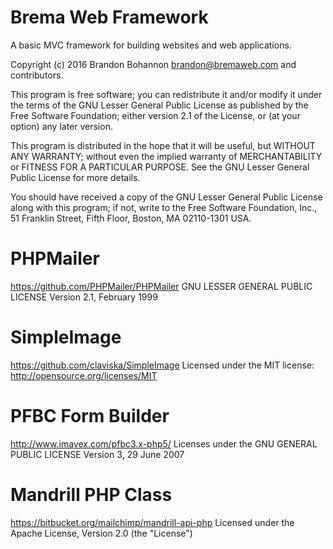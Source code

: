 Brema Web Framework
===================

A basic MVC framework for building websites and web applications.

Copyright (c) 2016 Brandon Bohannon <brandon@bremaweb.com> and contributors.

This program is free software; you can redistribute it and/or modify
it under the terms of the GNU Lesser General Public License as published by
the Free Software Foundation; either version 2.1 of the License, or
(at your option) any later version.

This program is distributed in the hope that it will be useful,
but WITHOUT ANY WARRANTY; without even the implied warranty of
MERCHANTABILITY or FITNESS FOR A PARTICULAR PURPOSE.  See the
GNU Lesser General Public License for more details.

You should have received a copy of the GNU Lesser General Public License along
with this program; if not, write to the Free Software Foundation, Inc.,
51 Franklin Street, Fifth Floor, Boston, MA 02110-1301 USA.



PHPMailer
=========
https://github.com/PHPMailer/PHPMailer
GNU LESSER GENERAL PUBLIC LICENSE Version 2.1, February 1999


SimpleImage
===========
https://github.com/claviska/SimpleImage
Licensed under the MIT license: http://opensource.org/licenses/MIT

PFBC Form Builder
=================
http://www.imavex.com/pfbc3.x-php5/
Licenses under the GNU GENERAL PUBLIC LICENSE Version 3, 29 June 2007

Mandrill PHP Class
==================
https://bitbucket.org/mailchimp/mandrill-api-php
Licensed under the Apache License, Version 2.0 (the "License")